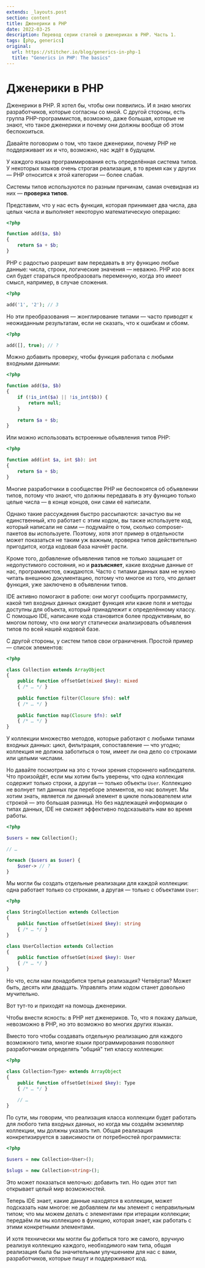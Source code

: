 ```yaml
---
extends: _layouts.post
section: content
title: Дженерики в PHP
date: 2022-03-25
description: Перевод серии статей о дженериках в PHP. Часть 1.
tags: [php, generics]
original:
  url: https://stitcher.io/blog/generics-in-php-1
  title: "Generics in PHP: The basics"
---
```


# Дженерики в PHP

Дженерики в PHP. Я хотел бы, чтобы они появились. И я знаю многих разработчиков, которые согласны со мной. С другой
стороны, есть группа PHP-программистов, возможно, даже большая, которые не знают, что такое дженерики и почему они
должны вообще об этом беспокоиться.

Давайте поговорим о том, что такое дженерики, почему PHP не поддерживает их и что, возможно, нас ждёт в будущем.

У каждого языка программирования есть определённая система типов. У некоторых языков очень строгая реализация, в то
время как у других — PHP относится к этой категории — более слабая.

Системы типов используются по разным причинам, самая очевидная из них — **проверка типов**.

Представим, что у нас есть функция, которая принимает два числа, два целых числа и выполняет некоторую математическую
операцию:

```php
<?php

function add($a, $b) 
{
    return $a + $b;
}
```

PHP с радостью разрешит вам передавать в эту функцию любые данные: числа, строки, логические значения — неважно. PHP изо
всех сил будет стараться преобразовать переменную, когда это имеет смысл, например, в случае сложения.

```php
<?php

add('1', '2'); // 3
```

Но эти преобразования — жонглирование типами — часто приводят к неожиданным результатам, если не сказать, что к ошибкам
и сбоям.

```php
<?php

add([], true); // ?
```

Можно добавить проверку, чтобы функция работала с любыми входными данными:

```php
<?php

function add($a, $b) 
{
    if (!is_int($a) || !is_int($b)) {
        return null;
    }
    
    return $a + $b;
}
```

Или можно использовать встроенные объявления типов PHP:

```php
<?php

function add(int $a, int $b): int 
{
    return $a + $b;
}
```

Многие разработчики в сообществе PHP не беспокоятся об объявлении типов, потому что знают, что должны передавать в эту
функцию только целые числа — в конце концов, они сами её написали.

Однако такие рассуждения быстро рассыпаются: зачастую вы не единственный, кто работает с этим кодом, вы также
используете код, который написали не сами — подумайте о том, сколько composer-пакетов вы используете. Поэтому, хотя этот
пример в отдельности может показаться не таким уж важным, проверка типов действительно пригодится, когда кодовая база
начнёт расти.

Кроме того, добавление объявления типов не только защищает от недопустимого состояния, но и **разъясняет**, какие
входные данные от нас, программистов, ожидаются. Часто с типами данных вам не нужно читать внешнюю документацию, потому
что многое из того, что делает функция, уже заключено в объявлении типов.

IDE активно помогают в работе: они могут сообщить программисту, какой тип входных данных ожидает функция или какие поля
и методы доступны для объекта, который принадлежит к определённому классу. С помощью IDE, написание кода становится
более продуктивным, во многом потому, что они могут статически анализировать объявления типов по всей нашей кодовой
базе.

С другой стороны, у систем типов свои ограничения. Простой пример — список элементов:

```php
<?php

class Collection extends ArrayObject
{
    public function offsetGet(mixed $key): mixed 
    { /* … */ }
    
    public function filter(Closure $fn): self 
    { /* … */ }
    
    public function map(Closure $fn): self 
    { /* … */ }
}
```

У коллекции множество методов, которые работают с любыми типами входных данных: цикл, фильтрация, сопоставление — что
угодно; коллекция не должна заботиться о том, имеет ли она дело со строками или целыми числами.

Но давайте посмотрим на это с точки зрения стороннего наблюдателя. Что произойдёт, если мы хотим быть уверены, что одна
коллекция содержит только строки, а другая — только объекты `User`. Коллекцию не волнует тип данных при переборе
элементов, но нас волнует. Мы хотим знать, является ли данный элемент в цикле пользователем или строкой — это большая
разница. Но без надлежащей информации о типах данных, IDE не сможет эффективно подсказывать нам во время работы.

```php
<?php

$users = new Collection();

// …

foreach ($users as $user) {
    $user-> // ?
}
```

Мы могли бы создать отдельные реализации для каждой коллекции: одна работает только со строками, а другая — только с
объектами `User`:

```php
<?php

class StringCollection extends Collection
{
    public function offsetGet(mixed $key): string 
    { /* … */ }
}

class UserCollection extends Collection
{
    public function offsetGet(mixed $key): User 
    { /* … */ }
}
```

Но что, если нам понадобится третья реализация? Четвёртая? Может быть, десять или двадцать. Управлять этим кодом станет
довольно мучительно.

Вот тут-то и приходят на помощь дженерики.

Чтобы внести ясность: в PHP нет дженериков. То, что я покажу дальше, невозможно в PHP, но это возможно во многих других
языках.

Вместо того чтобы создавать отдельную реализацию для каждого возможного типа, многие языки программирования позволяют
разработчикам определять "общий" тип классу коллекции:

```php
<?php

class Collection<Type> extends ArrayObject
{
    public function offsetGet(mixed $key): Type 
    { /* … */ }
    
    // …
}
```

По сути, мы говорим, что реализация класса коллекции будет работать для любого типа входных данных, но когда мы создаём
экземпляр коллекции, мы должны указать тип. Общая реализация конкретизируется в зависимости от потребностей
программиста:

```php
<?php

$users = new Collection<User>();

$slugs = new Collection<string>();
```

Это может показаться мелочью: добавить тип. Но один этот тип открывает целый мир возможностей.

Теперь IDE знает, какие данные находятся в коллекции, может подсказать нам многое: не добавляем ли мы элемент с
неправильным типом; что мы можем делать с элементами при итерации коллекции; передаём ли мы коллекцию в функцию, которая
знает, как работать с этими конкретными элементами.

И хотя технически мы могли бы добиться того же самого, вручную реализуя коллекцию каждого, необходимого нам типа, общая
реализация была бы значительным улучшением для нас с вами, разработчиков, которые пишут и поддерживают код.
